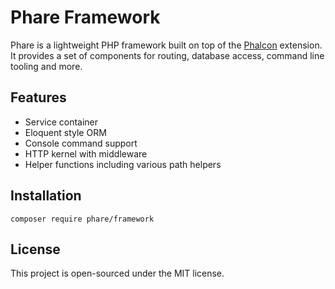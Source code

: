 # Phare Framework

Phare is a lightweight PHP framework built on top of the [Phalcon](https://phalcon.io/) extension. It provides a set of components for routing, database access, command line tooling and more.

## Features

- Service container
- Eloquent style ORM
- Console command support
- HTTP kernel with middleware
- Helper functions including various path helpers

## Installation

```
composer require phare/framework
```

## License

This project is open-sourced under the MIT license.
